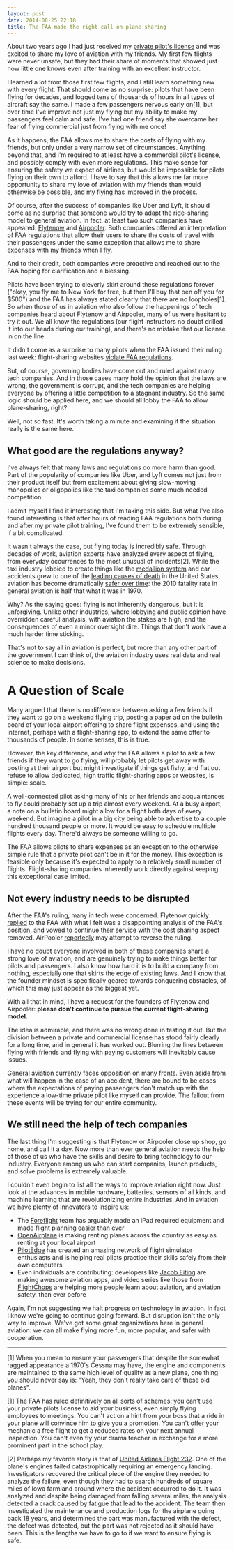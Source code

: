 ```yaml
---
layout: post
date: 2014-08-25 22:18
title: The FAA made the right call on plane sharing
---
```

About two years ago I had just received my [private pilot's license](/blog/2014/01/05/my-private-pilot-checkride/) and
was excited to share my love of aviation with my friends. My first few flights were never unsafe, but they had their
share of moments that showed just how little one knows even after training with an excellent instructor.

I learned a lot from those first few flights, and I still learn something new with every flight. That should come as no
surprise: pilots that have been flying for decades, and logged tens of thousands of hours in all types of aircraft say
the same. I made a few passengers nervous early on[1], but over time I've improve not just my flying but my ability to
make my passengers feel calm and safe. I've had one friend say she overcame her fear of flying commercial just from
flying with me once!

As it happens, the FAA allows me to share the costs of flying with my friends, but only under a very narrow set of
circumstances. Anything beyond that, and I'm required to at least have a commercial pilot's license, and possibly comply
with even more regulations. This make sense for ensuring the safety we expect of airlines, but would be impossible for
pilots flying on their own to afford. I have to say that this allows me far more opportunity to share my love of
aviation with my friends than would otherwise be possible, and my flying has improved in the process.

Of course, after the success of companies like Uber and Lyft, it should come as no surprise that someone would
try to adapt the ride-sharing model to general aviation. In fact, at least two such companies have appeared:
[Flytenow](https://flytenow.com) and [Airpooler](https://airpooler.com). Both companies offered an
interpretation of FAA regulations that allow their users to share the costs of travel with their passengers under the
same exception that allows me to share expenses with my friends when I fly.

And to their credit, both companies were proactive and reached out to the FAA hoping for clarification and a blessing.

Pilots have been trying to cleverly skirt around these regulations forever ("okay, you fly me to New York for free, but
then I'll buy that pen off you for $500") and the FAA has always stated clearly that there are no loopholes[1]. So when
those of us in aviation who also follow the happenings of tech companies heard about Flytenow and Airpooler, many of us
were hesitant to try it out. We all know the regulations (our flight instructors no doubt drilled it into our heads
during our training), and there's no mistake that our license in on the line.

It didn't come as a surprise to many pilots when the FAA issued their ruling last week: flight-sharing websites [violate FAA regulations](http://www.faa.gov/about/office_org/headquarters_offices/agc/pol_adjudication/agc200/Interpretations/data/interps/2014/MacPherson-JonesDay%20-%20%282014%29%20Legal%20Interpretation.pdf).

But, of course, governing bodies have come out and ruled against many tech companies. And in those cases many hold the
opinion that the laws are wrong, the government is corrupt, and the tech companies are helping everyone by offering a
little competition to a stagnant industry. So the same logic should be applied here, and we should all lobby the FAA to
allow plane-sharing, right?

Well, not so fast. It's worth taking a minute and examining if the situation really is the same here.

## What good are the regulations anyway?

I've always felt that many laws and regulations do more harm than good. Part of the popularity of companies like Uber, and Lyft
comes not just from their product itself but from excitement about giving slow-moving monopolies or oligopolies like the
taxi companies some much needed competition.

I admit myself I find it interesting that I'm taking this side. But what I've also found interesting is that after hours
of reading FAA regulations both during and after my private pilot training, I've found them to be extremely sensible, if
a bit complicated.

It wasn't always the case, but flying today is incredibly safe. Through decades of work, aviation experts have analyzed
every aspect of flying, from everyday occurrences to the most unusual of incidents[2]. While the taxi industry lobbied
to create things like the [medallion system](http://en.wikipedia.org/wiki/Medallion_taxi#Medallions) and car accidents
grew to one of the [leading causes of death](http://en.wikipedia.org/wiki/List_of_causes_of_death_by_rate) in the United
States, aviation has become dramatically [safer over time](http://www.aopa.org/About-AOPA/General-Aviation-Statistics/General-Aviation-Safety-Record-Current-and-Historic):
the 2010 fatality rate in general aviation is half that what it was in 1970.

Why? As the saying goes: flying is not inherently dangerous, but it is unforgiving. Unlike other industries, where
lobbying and public opinion have overridden careful analysis, with aviation the stakes are high, and the
consequences of even a minor oversight dire. Things that don't work have a much harder time sticking.

That's not to say all in aviation is perfect, but more than any other part of the government I can think of, the aviation
industry uses real data and real science to make decisions.

# A Question of Scale

Many argued that there is no difference between asking a few friends if they want to go on a weekend flying trip,
posting a paper ad on the bulletin board of your local airport offering to share flight expenses, and using the
internet, perhaps with a flight-sharing app, to extend the same offer to thousands of people. In some senses, this is
true.

However, the key difference, and why the FAA allows a pilot to ask a few friends if they want to go flying, will
probably let pilots get away with posting at their airport but might investigate if things get fishy, and flat out
refuse to allow dedicated, high traffic flight-sharing apps or websites, is simple: scale.

A well-connected pilot asking many of his or her friends and acquaintances to fly could probably set up a trip almost
every weekend. At a busy airport, a note on a bulletin board might allow for a flight both days of every weekend. But
imagine a pilot in a big city being able to advertise to a couple hundred thousand people or more. It would be easy to
schedule multiple flights every day. There'd always be someone willing to go.

The FAA allows pilots to share expenses as an exception to the otherwise simple rule that a private pilot can't be in it
for the money. This exception is feasible only because it's expected to apply to a relatively small number of flights.
Flight-sharing companies inherently work directly against keeping this exceptional case limited.

## Not every industry needs to be disrupted

After the FAA's ruling, many in tech were concerned. Flytenow quickly
[replied](http://blog.flytenow.com/missed-approach-faa-says-flytenow-go-around) to the FAA with what I felt was a
disappointing analysis of the FAA's position, and vowed to continue their service with the cost sharing aspect removed.
AirPooler [reportedly](http://techcrunch.com/2014/08/15/faa-bans-planesharing-startups/) may attempt to reverse the
ruling.

I have no doubt everyone involved in both of these companies share a strong love of aviation, and are genuinely trying to
make things better for pilots and passengers. I also know how hard it is to build a company from nothing, especially one
that skirts the edge of existing laws. And I know that the founder mindset is specifically geared towards conquering
obstacles, of which this may just appear as the biggest yet.

With all that in mind, I have a request for the founders of Flytenow and Airpooler: **please don't continue to pursue the
current flight-sharing model.**

The idea is admirable, and there was no wrong done in testing it out. But the division between a private and commercial
license has stood fairly clearly for a long time, and in general it has worked out. Blurring the lines between flying
with friends and flying with paying customers will inevitably cause issues.

General aviation currently faces opposition on many fronts. Even aside from what will happen in the case of an accident,
there are bound to be cases where the expectations of paying passengers don't match up with the experience a low-time
private pilot like myself can provide. The fallout from these events will be trying for our entire community.

## We still need the help of tech companies

The last thing I'm suggesting is that Flytenow or Airpooler close up shop, go home, and call it a day. Now more than
ever general aviation needs the help of those of us who have the skills and desire to bring technology to our industry.
Everyone among us who can start companies, launch products, and solve problems is extremely valuable.

I couldn't even begin to list all the ways to improve aviation right now. Just look at the advances in mobile hardware,
batteries, sensors of all kinds, and machine learning that are revolutionizing entire industries. And in aviation we
have plenty of innovators to inspire us:

* The [Foreflight](https://www.foreflight.com/) team has arguably made an iPad required equipment and made flight planning easier than ever
* [OpenAirplane](https://www.openairplane.com/) is making renting planes across the country as easy as renting at your
  local airport
* [PilotEdge](http://www.pilotedge.net/) has created an amazing network of flight simulator enthusiasts and is helping
  real pilots practice their skills safely from their own computers
* Even individuals are contributing: developers like [Jacob Eiting](http://www.fivezeromike.com/) are making awesome aviation apps, and video series like those from [FlightChops](https://www.youtube.com/user/FlightChops) are helping more people learn about aviation, and aviation safety, than ever before

Again, I'm not suggesting we halt progress on technology in aviation. In fact I know we're going to continue going
forward. But disruption isn't the only way to improve. We've got some great organizations here in general aviation: we
can all make flying more fun, more popular, and safer with cooperation.

- - -

[1] When you mean to ensure your passengers that despite the somewhat ragged appearance a 1970's Cessna may have, the
engine and components are maintained to the same high level of quality as a new plane, one thing you should never say
is: "Yeah, they don't really take care of these old planes".

[1] The FAA has ruled definitively on all sorts of schemes: you can't use your private pilots license to aid your
business, even simply flying employees to meetings. You can't act on a hint from your boss that a ride in your plane
will convince him to give you a promotion. You can't offer your mechanic a free flight to get a reduced rates on your
next annual inspection. You can't even fly your drama teacher in exchange for a more prominent part in the school play.

[2] Perhaps my favorite story is that of [United Airlines Flight
232](http://en.wikipedia.org/wiki/United_Airlines_Flight_232). One of the plane's engines failed catastrophically
requiring an emergency landing. Investigators recovered the critical piece of the engine they needed to analyze the
failure, even though they had to search hundreds of square miles of Iowa farmland around where the accident occurred to
do it. It was analyzed and despite being damaged from falling several miles, the analysis detected a crack caused by
fatigue that lead to the accident. The team then investigated the maintenance and production logs for the airplane going
back 18 years, and determined the part was manufactured with the defect, the defect was detected, but the part was not
rejected as it should have been. This is the lengths we have to go to if we want to ensure flying is safe.
